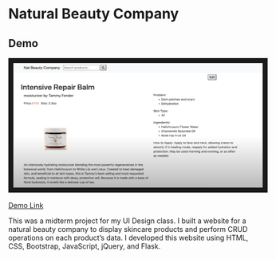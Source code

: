 # Natural Beauty Company

## Demo

<a href="https://www.youtube.com/watch?v=HRqmaiD-cFc&ab_channel=AyshaJamal" target="_blank"><img src="./Homepage.png" 
alt="demo video" width="500" height="250" border="10" /></a>


[Demo Link](https://www.youtube.com/watch?v=HRqmaiD-cFc&ab_channel=AyshaJamal)

This was a midterm project for my UI Design class. I built a website for a natural beauty company to display skincare products and perform CRUD operations on each product’s data. I developed this website using HTML, CSS, Bootstrap, JavaScript, jQuery, and Flask.
